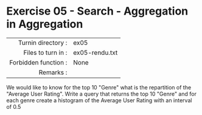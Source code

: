 # Exercise 05 - Search - Aggregation in Aggregation

|                         |                    |
| -----------------------:| ------------------ |
|   Turnin directory :    |  ex05              |
|   Files to turn in :    |  ex05-rendu.txt    |
|   Forbidden function :  |  None              |
|   Remarks :             |                    |

We would like to know for the top 10 "Genre" what is the repartition of the "Average User Rating".
Write a query that returns the top 10 "Genre" and for each genre create a histogram of the Average User Rating with an interval of 0.5
